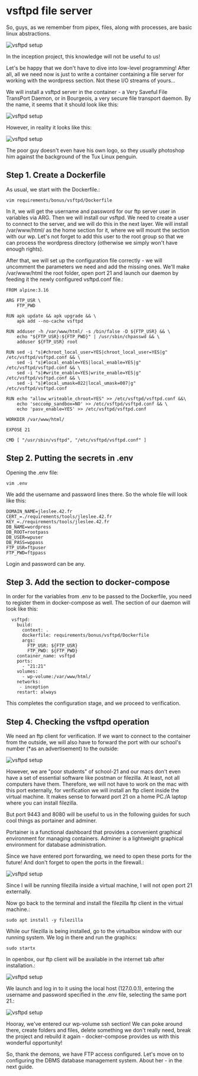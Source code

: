 # vsftpd file server

So, guys, as we remember from pipex, files, along with processes, are basic linux abstractions.

![vsftpd setup](imgs/img74.png)

In the inception project, this knowledge will not be useful to us!

Let's be happy that we don't have to dive into low-level programming! After all, all we need now is just to write a container containing a file server for working with the wordpress section. Not these I/O streams of yours...

We will install a vsftpd server in the container - a Very Saveful File TransPort Daemon, or in Bourgeois, a very secure file transport daemon. By the name, it seems that it should look like this:

![vsftpd setup](imgs/img75.jpeg)

However, in reality it looks like this:

![vsftpd setup](imgs/img76.png)

The poor guy doesn't even have his own logo, so they usually photoshop him against the background of the Tux Linux penguin.

## Step 1. Create a Dockerfile

As usual, we start with the Dockerfile.:

``vim requirements/bonus/vsftpd/Dockerfile``

In it, we will get the username and password for our ftp server user in variables via ARG. Then we will install our vsftpd. We need to create a user to connect to the server, and we will do this in the next layer. We will install /var/www/html/ as the home section for it, where we will mount the section with our wp. Let's not forget to add this user to the root group so that we can process the wordpress directory (otherwise we simply won't have enough rights).

After that, we will set up the configuration file correctly - we will uncomment the parameters we need and add the missing ones. We'll make /var/www/html the root folder, open port 21 and launch our daemon by feeding it the newly configured vsftpd.conf file.:

```
FROM alpine:3.16

ARG FTP_USR \
    FTP_PWD

RUN apk update && apk upgrade && \
    apk add --no-cache vsftpd

RUN adduser -h /var/www/html/ -s /bin/false -D ${FTP_USR} && \
    echo "${FTP_USR}:${FTP_PWD}" | /usr/sbin/chpasswd && \
    adduser ${FTP_USR} root

RUN sed -i "s|#chroot_local_user=YES|chroot_local_user=YES|g"  /etc/vsftpd/vsftpd.conf && \
    sed -i "s|#local_enable=YES|local_enable=YES|g"  /etc/vsftpd/vsftpd.conf && \
    sed -i "s|#write_enable=YES|write_enable=YES|g"  /etc/vsftpd/vsftpd.conf && \
    sed -i "s|#local_umask=022|local_umask=007|g"  /etc/vsftpd/vsftpd.conf

RUN echo "allow_writeable_chroot=YES" >> /etc/vsftpd/vsftpd.conf &&\
    echo 'seccomp_sandbox=NO' >> /etc/vsftpd/vsftpd.conf && \
    echo 'pasv_enable=YES' >> /etc/vsftpd/vsftpd.conf

WORKDIR /var/www/html/

EXPOSE 21

CMD [ "/usr/sbin/vsftpd", "/etc/vsftpd/vsftpd.conf" ]
```

## Step 2. Putting the secrets in .env

Opening the .env file:

``vim .env``

We add the username and password lines there. So the whole file will look like this:

```
DOMAIN_NAME=jleslee.42.fr
CERT_=./requirements/tools/jleslee.42.fr
KEY_=./requirements/tools/jleslee.42.fr
DB_NAME=wordpress
DB_ROOT=rootpass
DB_USER=wpuser
DB_PASS=wppass
FTP_USR=ftpuser
FTP_PWD=ftppass
```

Login and password can be any.

## Step 3. Add the section to docker-compose

In order for the variables from .env to be passed to the Dockerfile, you need to register them in docker-compose as well. The section of our daemon will look like this:

```
  vsftpd:
    build:
      context: .
      dockerfile: requirements/bonus/vsftpd/Dockerfile
      args:
        FTP_USR: ${FTP_USR}
        FTP_PWD: ${FTP_PWD}
    container_name: vsftpd
    ports:
      - "21:21"
    volumes:
      - wp-volume:/var/www/html/
    networks:
     - inception
    restart: always
```

This completes the configuration stage, and we proceed to verification.

## Step 4. Checking the vsftpd operation

We need an ftp client for verification. If we want to connect to the container from the outside, we will also have to forward the port with our school's number (*as an advertisement) to the outside:

![vsftpd setup](imgs/img77.png)

However, we are "poor students" of school-21 and our macs don't even have a set of essential software like postman or filezilla. At least, not all computers have them. Therefore, we will not have to work on the mac with this port externally, for verification we will install an ftp client inside the virtual machine. It makes sense to forward port 21 on a home PC./A laptop where you can install filezilla.

But port 9443 and 8080 will be useful to us in the following guides for such cool things as portainer and adminer. 

Portainer is a functional dashboard that provides a convenient graphical environment for managing containers. Adminer is a lightweight graphical environment for database administration.

Since we have entered port forwarding, we need to open these ports for the future! And don't forget to open the ports in the firewall.:

![vsftpd setup](imgs/img78.png)

Since I will be running filezilla inside a virtual machine, I will not open port 21 externally.

Now go back to the terminal and install the filezilla ftp client in the virtual machine.:

``sudo apt install -y filezilla``

While our filezilla is being installed, go to the virtualbox window with our running system. We log in there and run the graphics:

``sudo startx``

In openbox, our ftp client will be available in the internet tab after installation.:

![vsftpd setup](imgs/img79.png)

We launch and log in to it using the local host (127.0.0.1), entering the username and password specified in the .env file, selecting the same port 21.:

![vsftpd setup](imgs/img80.png)

Hooray, we've entered our wp-volume ssh section! We can poke around there, create folders and files, delete something we don't really need, break the project and rebuild it again - docker-compose provides us with this wonderful opportunity!

So, thank the demons, we have FTP access configured. Let's move on to configuring the DBMS database management system. About her - in the next guide.